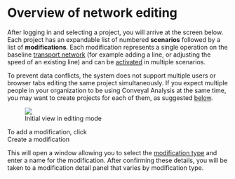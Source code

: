 # Overview of network editing

After logging in and selecting a project, you will arrive at the screen below. Each project has an expandable list of numbered **scenarios** followed by a list of **modifications**. Each modification represents a single operation on the baseline [transport network](../glossary.html#transport-network) (for example adding a line, or adjusting the speed of an existing line) and can be [activated](#activating-modifications-in-scenarios) in multiple scenarios.

To prevent data conflicts, the system does not support multiple users or browser tabs editing the same project simultaneously. If you expect multiple people in your organization to be using Conveyal Analysis at the same time, you may want to create projects for each of them, as suggested [below](#usage-suggestions-and-details).

<figure>
  <img src="../img/create-scenario.png" />
  <figcaption>Initial view in editing mode</figcaption>
</figure>

 To add a modification, click
<br><span class="btn btn-success"><i class="fa fa-plus"></i> Create a modification</span>

This will open a window allowing you to select the [modification type](modifications.html) and enter a name for the modification.  After confirming these details, you will be taken to a modification detail panel that varies by modification type.

